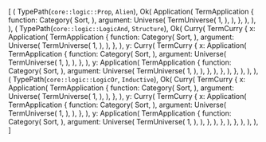[
    (
        TypePath(`core::logic::Prop`, `Alien`),
        Ok(
            Application(
                TermApplication {
                    function: Category(
                        Sort,
                    ),
                    argument: Universe(
                        TermUniverse(
                            1,
                        ),
                    ),
                },
            ),
        ),
    ),
    (
        TypePath(`core::logic::LogicAnd`, `Structure`),
        Ok(
            Curry(
                TermCurry {
                    x: Application(
                        TermApplication {
                            function: Category(
                                Sort,
                            ),
                            argument: Universe(
                                TermUniverse(
                                    1,
                                ),
                            ),
                        },
                    ),
                    y: Curry(
                        TermCurry {
                            x: Application(
                                TermApplication {
                                    function: Category(
                                        Sort,
                                    ),
                                    argument: Universe(
                                        TermUniverse(
                                            1,
                                        ),
                                    ),
                                },
                            ),
                            y: Application(
                                TermApplication {
                                    function: Category(
                                        Sort,
                                    ),
                                    argument: Universe(
                                        TermUniverse(
                                            1,
                                        ),
                                    ),
                                },
                            ),
                        },
                    ),
                },
            ),
        ),
    ),
    (
        TypePath(`core::logic::LogicOr`, `Inductive`),
        Ok(
            Curry(
                TermCurry {
                    x: Application(
                        TermApplication {
                            function: Category(
                                Sort,
                            ),
                            argument: Universe(
                                TermUniverse(
                                    1,
                                ),
                            ),
                        },
                    ),
                    y: Curry(
                        TermCurry {
                            x: Application(
                                TermApplication {
                                    function: Category(
                                        Sort,
                                    ),
                                    argument: Universe(
                                        TermUniverse(
                                            1,
                                        ),
                                    ),
                                },
                            ),
                            y: Application(
                                TermApplication {
                                    function: Category(
                                        Sort,
                                    ),
                                    argument: Universe(
                                        TermUniverse(
                                            1,
                                        ),
                                    ),
                                },
                            ),
                        },
                    ),
                },
            ),
        ),
    ),
]